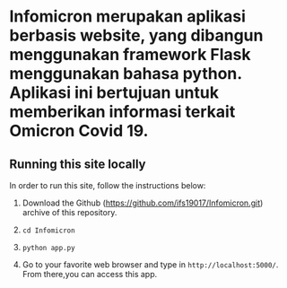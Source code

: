 # Infomicron merupakan aplikasi berbasis website, yang dibangun menggunakan framework Flask menggunakan bahasa python. Aplikasi ini bertujuan untuk memberikan informasi terkait Omicron Covid 19.

## Running this site locally

In order to run this site, follow the instructions below:

1. Download the Github (https://github.com/ifs19017/Infomicron.git)
archive of this repository.

2. `cd Infomicron`

3. `python app.py`

4. Go to your favorite web browser and type in `http://localhost:5000/`. 
From there,you can access this app.
